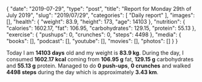 {
    "date": "2019-07-29",
    "type": "post",
    "title": "Report for Monday 29th of July 2019",
    "slug": "2019\/07\/29",
    "categories": [
        "Daily report"
    ],
    "images": [],
    "health": {
        "weight": 83.9,
        "height": 173,
        "age": 14103
    },
    "nutrition": {
        "calories": 1602.17,
        "fat": 106.95,
        "carbohydrates": 129.15,
        "protein": 55.13
    },
    "exercise": {
        "pushups": 0,
        "crunches": 0,
        "steps": 4498
    },
    "media": {
        "books": [],
        "podcast": [],
        "youtube": [],
        "movies": [],
        "photos": []
    }
}

Today I am <strong>14103 days</strong> old and my weight is <strong>83.9 kg</strong>. During the day, I consumed <strong>1602.17 kcal</strong> coming from <strong>106.95 g</strong> fat, <strong>129.15 g</strong> carbohydrates and <strong>55.13 g</strong> protein. Managed to do <strong>0 push-ups</strong>, <strong>0 crunches</strong> and walked <strong>4498 steps</strong> during the day which is approximately <strong>3.43 km</strong>.